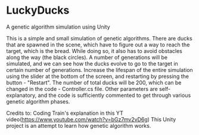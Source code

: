 # LuckyDucks
A genetic algorithm simulation using Unity

This is a simple and small simulation of genetic algorithms. 
There are ducks that are spawned in the scene, which have to figure out a way to reach the target, which is the bread. While doing so, it also has to avoid obstacles along the way (the black circles). 
A number of generations will be simulated, and we can see how the ducks evolve to go to the target in certain number of generations. 
Increase the lifespan of the entire simulation using the slider at the bottom of the screen, and restarting by pressing the button - "Restart". 
The number of total ducks will be 200, which can be changed in the code - Controller.cs file. Other parameters are self-explanatory, and the code is sufficiently commented to get through various genetic algorithm phases.

Credits to: Coding Train's explanation in this YT video(https://www.youtube.com/watch?v=bGz7mv2vD6g)
This Unity project is an attempt to learn how genetic algorithm works.

